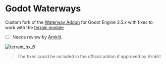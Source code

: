 # Godot Waterways
Custom fork of the [Waterway Addon](https://github.com/Arnklit/Waterways) for Godot Engine 3.5.x with fixes to work with the [terrain module](https://github.com/ozzr/godot_terrain)

* [ ] Needs review by [Arnklit](https://github.com/Arnklit).

![terrain_hx_6](https://user-images.githubusercontent.com/36895302/217159637-9c1a4542-38b9-43b5-af83-784b44c7fb3c.png)
> The fixes could be included in the official addon if approved by Arnklit
